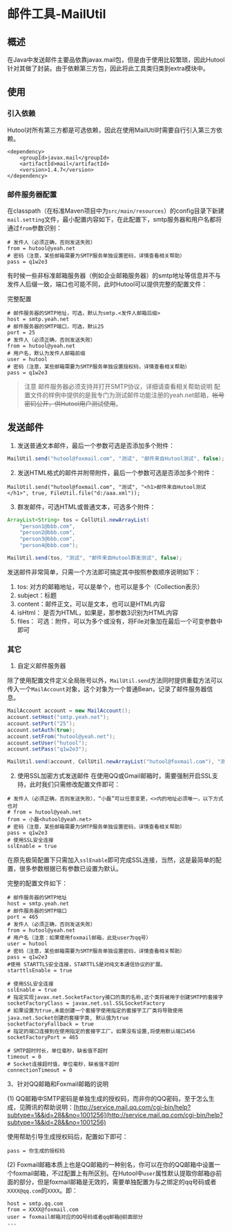 邮件工具-MailUtil
===

## 概述
在Java中发送邮件主要品依靠javax.mail包，但是由于使用比较繁琐，因此Hutool针对其做了封装。由于依赖第三方包，因此将此工具类归类到extra模块中。

## 使用

### 引入依赖
Hutool对所有第三方都是可选依赖，因此在使用MailUtil时需要自行引入第三方依赖。

```
<dependency>
	<groupId>javax.mail</groupId>
	<artifactId>mail</artifactId>
	<version>1.4.7</version>
</dependency>
```


### 邮件服务器配置

在classpath（在标准Maven项目中为`src/main/resources`）的config目录下新建`mail.setting`文件，最小配置内容如下，在此配置下，smtp服务器和用户名都将通过`from`参数识别：

```properties
# 发件人（必须正确，否则发送失败）
from = hutool@yeah.net
# 密码（注意，某些邮箱需要为SMTP服务单独设置密码，详情查看相关帮助）
pass = q1w2e3
```

有时候一些非标准邮箱服务器（例如企业邮箱服务器）的smtp地址等信息并不与发件人后缀一致，端口也可能不同，此时Hutool可以提供完整的配置文件：

完整配置

```properties
# 邮件服务器的SMTP地址，可选，默认为smtp.<发件人邮箱后缀>
host = smtp.yeah.net
# 邮件服务器的SMTP端口，可选，默认25
port = 25
# 发件人（必须正确，否则发送失败）
from = hutool@yeah.net
# 用户名，默认为发件人邮箱前缀
user = hutool
# 密码（注意，某些邮箱需要为SMTP服务单独设置授权码，详情查看相关帮助）
pass = q1w2e3
```

> 注意
> 邮件服务器必须支持并打开SMTP协议，详细请查看相关帮助说明
> 配置文件的样例中提供的是我专门为测试邮件功能注册的yeah.net邮箱，~~帐号密码公开，供Hutool用户测试使用~~。

## 发送邮件

1. 发送普通文本邮件，最后一个参数可选是否添加多个附件：

```java
MailUtil.send("hutool@foxmail.com", "测试", "邮件来自Hutool测试", false);
```

2. 发送HTML格式的邮件并附带附件，最后一个参数可选是否添加多个附件：

```
MailUtil.send("hutool@foxmail.com", "测试", "<h1>邮件来自Hutool测试</h1>", true, FileUtil.file("d:/aaa.xml"));
```

3. 群发邮件，可选HTML或普通文本，可选多个附件：

```java
ArrayList<String> tos = CollUtil.newArrayList(
	"person1@bbb.com", 
	"person2@bbb.com", 
	"person3@bbb.com", 
	"person4@bbb.com");

MailUtil.send(tos, "测试", "邮件来自Hutool群发测试", false);
```

发送邮件非常简单，只需一个方法即可搞定其中按照参数顺序说明如下：
1. tos:     对方的邮箱地址，可以是单个，也可以是多个（Collection表示）
2. subject：标题
3. content：邮件正文，可以是文本，也可以是HTML内容
4. isHtml： 是否为HTML，如果是，那参数3识别为HTML内容
5. files：  可选：附件，可以为多个或没有，将File对象加在最后一个可变参数中即可

### 其它

1. 自定义邮件服务器

除了使用配置文件定义全局账号以外，`MailUtil.send`方法同时提供重载方法可以传入一个`MailAccount`对象，这个对象为一个普通Bean，记录了邮件服务器信息。

```java
MailAccount account = new MailAccount();
account.setHost("smtp.yeah.net");
account.setPort("25");
account.setAuth(true);
account.setFrom("hutool@yeah.net");
account.setUser("hutool");
account.setPass("q1w2e3");

MailUtil.send(account, CollUtil.newArrayList("hutool@foxmail.com"), "测试", "邮件来自Hutool测试", false);
```

2. 使用SSL加密方式发送邮件
在使用QQ或Gmail邮箱时，需要强制开启SSL支持，此时我们只需修改配置文件即可：

```properties
# 发件人（必须正确，否则发送失败），“小磊”可以任意变更，<>内的地址必须唯一，以下方式也对
# from = hutool@yeah.net
from = 小磊<hutool@yeah.net>
# 密码（注意，某些邮箱需要为SMTP服务单独设置密码，详情查看相关帮助）
pass = q1w2e3
# 使用SSL安全连接
sslEnable = true
```
在原先极简配置下只需加入`sslEnable`即可完成SSL连接，当然，这是最简单的配置，很多参数根据已有参数已设置为默认。

完整的配置文件如下：

```properties
# 邮件服务器的SMTP地址
host = smtp.yeah.net
# 邮件服务器的SMTP端口
port = 465
# 发件人（必须正确，否则发送失败）
from = hutool@yeah.net
# 用户名（注意：如果使用foxmail邮箱，此处user为qq号）
user = hutool
# 密码（注意，某些邮箱需要为SMTP服务单独设置密码，详情查看相关帮助）
pass = q1w2e3
#使用 STARTTLS安全连接，STARTTLS是对纯文本通信协议的扩展。
starttlsEnable = true

# 使用SSL安全连接
sslEnable = true
# 指定实现javax.net.SocketFactory接口的类的名称,这个类将被用于创建SMTP的套接字
socketFactoryClass = javax.net.ssl.SSLSocketFactory
# 如果设置为true,未能创建一个套接字使用指定的套接字工厂类将导致使用java.net.Socket创建的套接字类, 默认值为true
socketFactoryFallback = true
# 指定的端口连接到在使用指定的套接字工厂。如果没有设置,将使用默认端口456
socketFactoryPort = 465

# SMTP超时时长，单位毫秒，缺省值不超时
timeout = 0
# Socket连接超时值，单位毫秒，缺省值不超时
connectionTimeout = 0
```

3、针对QQ邮箱和Foxmail邮箱的说明

(1) QQ邮箱中SMTP密码是单独生成的授权码，而非你的QQ密码，至于怎么生成，见腾讯的帮助说明：[http://service.mail.qq.com/cgi-bin/help?subtype=1&&id=28&&no=1001256](http://service.mail.qq.com/cgi-bin/help?subtype=1&&id=28&&no=1001256)

使用帮助引导生成授权码后，配置如下即可：

```
pass = 你生成的授权码
```

(2) Foxmail邮箱本质上也是QQ邮箱的一种别名，你可以在你的QQ邮箱中设置一个foxmail邮箱，不过配置上有所区别。在Hutool中`user`属性默认提取你邮箱@前面的部分，但是foxmail邮箱是无效的，需要单独配置为与之绑定的qq号码或者`XXXX@qq.com`的`XXXX`。即：

```
host = smtp.qq.com
from = XXXX@foxmail.com
user = foxmail邮箱对应的QQ号码或者qq邮箱@前面部分
...
```

